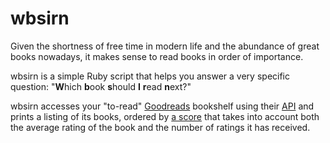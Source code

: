 # wbsirn

Given the shortness of free time in modern life and the abundance of great books
nowadays, it makes sense to read books in order of importance.

wbsirn is a simple Ruby script that helps you answer a very specific question:
"**W**hich **b**ook **s**hould **I** **r**ead **n**ext?"

wbsirn accesses your "to-read" [Goodreads][] bookshelf using their [API][] and
prints a listing of its books, ordered by [a score][] that takes into account
both the average rating of the book and the number of ratings it has received.

[Goodreads]: https://www.goodreads.com/
[API]: https://www.goodreads.com/api
[a score]: http://stackoverflow.com/a/2134629
